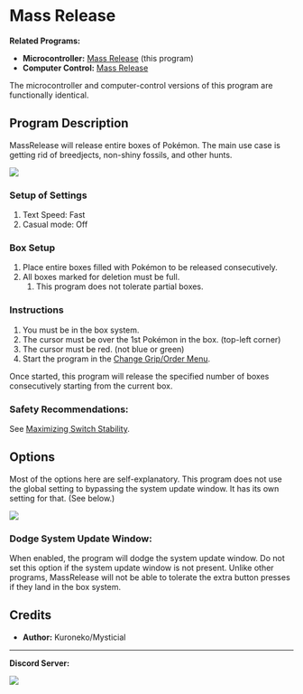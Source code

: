 # Mass Release

**Related Programs:**
- **Microcontroller:** [Mass Release](https://github.com/PokemonAutomation/Microcontroller/blob/master/Wiki/Programs/PokemonSwSh/MassRelease.md) (this program)
- **Computer Control:** [Mass Release](https://github.com/PokemonAutomation/ComputerControl/blob/master/Wiki/Programs/PokemonSwSh/MassRelease.md)

The microcontroller and computer-control versions of this program are functionally identical.


## Program Description

MassRelease will release entire boxes of Pokémon. The main use case is getting rid of breedjects, non-shiny fossils, and other hunts.

<img src="images/MassRelease-0.jpg">

### Setup of Settings

1. Text Speed: Fast
2. Casual mode: Off

### Box Setup

1. Place entire boxes filled with Pokémon to be released consecutively.
2. All boxes marked for deletion must be full.
   1. This program does not tolerate partial boxes.

### Instructions

1. You must be in the box system.
2. The cursor must be over the 1st Pokémon in the box. (top-left corner)
3. The cursor must be red. (not blue or green)
4. Start the program in the [Change Grip/Order Menu](/Wiki/Programs/NintendoSwitch/ChangeGripOrderMenu.md).

Once started, this program will release the specified number of boxes consecutively starting from the current box.

### Safety Recommendations:
See [Maximizing Switch Stability](/Wiki/Programs/NintendoSwitch/SwitchStability.md).


## Options

Most of the options here are self-explanatory.
This program does not use the global setting to bypassing the system update window. It has its own setting for that. (See below.)

<img src="images/MassRelease-Settings.png">

### Dodge System Update Window:

When enabled, the program will dodge the system update window. Do not set this option if the system update window is not present. Unlike other programs, MassRelease will not be able to tolerate the extra button presses if they land in the box system.


## Credits

- **Author:** Kuroneko/Mysticial


<hr>

**Discord Server:** 

[<img src="https://canary.discordapp.com/api/guilds/695809740428673034/widget.png?style=banner2">](https://discord.gg/cQ4gWxN)

